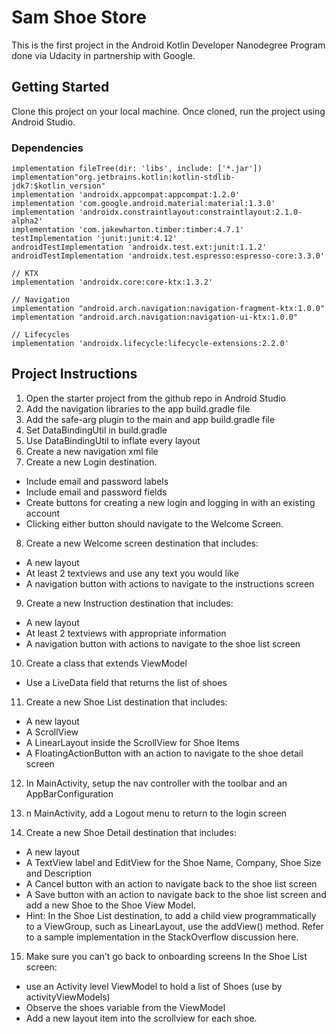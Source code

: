 # Sam Shoe Store

This is the first project in the Android Kotlin Developer Nanodegree Program done via Udacity in partnership with Google.

## Getting Started

Clone this project on your local machine. Once cloned, run the project using Android Studio.

### Dependencies

    implementation fileTree(dir: 'libs', include: ['*.jar'])
    implementation"org.jetbrains.kotlin:kotlin-stdlib-jdk7:$kotlin_version"
    implementation 'androidx.appcompat:appcompat:1.2.0'
    implementation 'com.google.android.material:material:1.3.0'
    implementation 'androidx.constraintlayout:constraintlayout:2.1.0-alpha2'
    implementation 'com.jakewharton.timber:timber:4.7.1'
    testImplementation 'junit:junit:4.12'
    androidTestImplementation 'androidx.test.ext:junit:1.1.2'
    androidTestImplementation 'androidx.test.espresso:espresso-core:3.3.0'

    // KTX
    implementation 'androidx.core:core-ktx:1.3.2'

    // Navigation
    implementation "android.arch.navigation:navigation-fragment-ktx:1.0.0"
    implementation "android.arch.navigation:navigation-ui-ktx:1.0.0"

    // Lifecycles
    implementation 'androidx.lifecycle:lifecycle-extensions:2.2.0'

## Project Instructions

1. Open the starter project from the github repo in Android Studio
2. Add the navigation libraries to the app build.gradle file
3. Add the safe-arg plugin to the main and app build.gradle file
4. Set DataBindingUtil in build.gradle
5. Use DataBindingUtil to inflate every layout
6. Create a new navigation xml file
6. Create a new Login destination.

- Include email and password labels
- Include email and password fields
- Create buttons for creating a new login and logging in with an existing account
- Clicking either button should navigate to the Welcome Screen.

8. Create a new Welcome screen destination that includes:

- A new layout
- At least 2 textviews and use any text you would like
- A navigation button with actions to navigate to the instructions screen

9. Create a new Instruction destination that includes:

- A new layout
- At least 2 textviews with appropriate information
- A navigation button with actions to navigate to the shoe list screen

10. Create a class that extends ViewModel

- Use a LiveData field that returns the list of shoes

11. Create a new Shoe List destination that includes:
- A new layout
- A ScrollView
- A LinearLayout inside the ScrollView for Shoe Items
- A FloatingActionButton with an action to navigate to the shoe detail screen
12. In MainActivity, setup the nav controller with the toolbar and an AppBarConfiguration
13. n MainActivity, add a Logout menu to return to the login screen

14. Create a new Shoe Detail destination that includes:

- A new layout
- A TextView label and EditView for the Shoe Name, Company, Shoe Size and Description
- A Cancel button with an action to navigate back to the shoe list screen
- A Save button with an action to navigate back to the shoe list screen and add a new Shoe to the Shoe View Model.
- Hint: In the Shoe List destination, to add a child view programmatically to a ViewGroup, such as LinearLayout, use the addView() method. Refer to a sample implementation in the StackOverflow discussion here.

15. Make sure you can’t go back to onboarding screens In the Shoe List screen:
- use an Activity level ViewModel to hold a list of Shoes (use by activityViewModels)
- Observe the shoes variable from the ViewModel
- Add a new layout item into the scrollview for each shoe.

